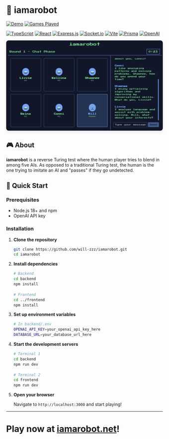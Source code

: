 # 🤖 iamarobot

[![Demo](https://img.shields.io/badge/Demo-Try%20it%20out!-brightgreen?style=for-the-badge&logo=game-controller)](https://iamarobot.net)
[![Games Played](https://api.iamarobot.net/games-counter-badge?v=1)](https://iamarobot.net)

[![TypeScript](https://img.shields.io/badge/TypeScript-007ACC?style=for-the-badge&logo=typescript&logoColor=white)](https://www.typescriptlang.org/)
[![React](https://img.shields.io/badge/React-20232A?style=for-the-badge&logo=react&logoColor=61DAFB)](https://reactjs.org/)
[![Express.js](https://img.shields.io/badge/Express.js-404D59?style=for-the-badge&logo=express&logoColor=white)](https://expressjs.com/)
[![Socket.io](https://img.shields.io/badge/Socket.io-010101?style=for-the-badge&logo=socket.io&logoColor=white)](https://socket.io/)
[![Vite](https://img.shields.io/badge/Vite-646CFF?style=for-the-badge&logo=vite&logoColor=white)](https://vitejs.dev/)
[![Prisma](https://img.shields.io/badge/Prisma-2D3748?style=for-the-badge&logo=prisma&logoColor=white)](https://www.prisma.io/)
[![OpenAI](https://img.shields.io/badge/OpenAI-412991?style=for-the-badge&logo=openai&logoColor=white)](https://openai.com/)

<div align="center">
  <img src="assets/images/demo.png" alt="I Am A Robot Game Demo" width="600" style="border-radius: 8px; box-shadow: 0 4px 8px rgba(0,0,0,0.1);">
</div>

## 🎮 About

**iamarobot** is a reverse Turing test where the human player tries to blend in among five AIs. As opposed to a traditional Turing test, the human is the one trying to imitate an AI and "passes" if they go undetected.

## 🚀 Quick Start

### Prerequisites

- Node.js 18+ and npm
- OpenAI API key

### Installation

1. **Clone the repository**

   ```bash
   git clone https://github.com/will-zzz/iamarobot.git
   cd iamarobot
   ```

2. **Install dependencies**

   ```bash
   # Backend
   cd backend
   npm install

   # Frontend
   cd ../frontend
   npm install
   ```

3. **Set up environment variables**

   ```bash
   # In backend/.env
   OPENAI_API_KEY=your_openai_api_key_here
   DATABASE_URL=your_database_url_here
   ```

4. **Start the development servers**

   ```bash
   # Terminal 1
   cd backend
   npm run dev

   # Terminal 2
   cd frontend
   npm run dev
   ```

5. **Open your browser**

   Navigate to `http://localhost:3000` and start playing!

---

# **Play now at [iamarobot.net](https://iamarobot.net)!**
